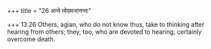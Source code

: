 +++
title = "26 अन्ये त्वेवमजानन्तः"

+++
13.26 Others, agian, who do not know thus, take to thinking after
hearing from others; they, too, who are devoted to hearing, certainly
overcome death.
